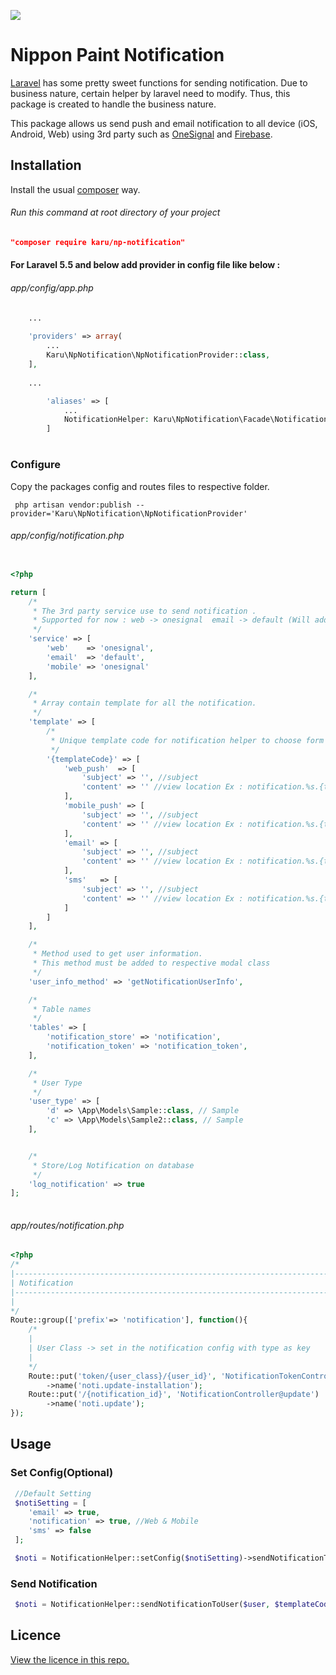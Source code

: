 <img src="https://websso.nipponpaint.com.my/img/logo/nippon-logo.png"></p>
# Nippon Paint Notification 
[Laravel](http://laravel.com/) has some pretty sweet functions for sending notification. Due to business nature, certain helper by laravel need to modify. Thus, this package is created to handle the business nature.

This package allows us send push and email notification to all device (iOS, Android, Web) using 3rd party such as [OneSignal](https://github.com/berkayk/laravel-onesignal) and [Firebase](https://firebase.google.com).
## Installation

Install the usual [composer](https://getcomposer.org/) way.

###### Run this command at root directory of your project
```json
"composer require karu/np-notification"
```

#### For Laravel 5.5 and below add provider in config file like below : 
###### app/config/app.php 
```php
	...
	
	'providers' => array(
		...
		Karu\NpNotification\NpNotificationProvider::class,
	],
	
	...

        'aliases' => [
            ...
            NotificationHelper: Karu\NpNotification\Facade\NotificationFacade::class
        ]
```
#

### Configure

Copy the packages config and routes files to respective folder.

```
 php artisan vendor:publish --provider='Karu\NpNotification\NpNotificationProvider'
```

###### app/config/notification.php

```php

<?php

return [
    /*
     * The 3rd party service use to send notification .
     * Supported for now : web -> onesignal  email -> default (Will add in more service in feature)
     */
    'service' => [
        'web'    => 'onesignal',
        'email'  => 'default',
        'mobile' => 'onesignal'
    ],

    /*
     * Array contain template for all the notification.
     */
    'template' => [
        /*
         * Unique template code for notification helper to choose form the view folder.
         */
        '{templateCode}' => [
            'web_push'  => [
                'subject' => '', //subject
                'content' => '' //view location Ex : notification.%s.{templateCode}.pic.email_subject (%s -> country_code)
            ],
            'mobile_push' => [
                'subject' => '', //subject
                'content' => '' //view location Ex : notification.%s.{templateCode}.pic.email_subject (%s -> country_code)
            ],
            'email' => [
                'subject' => '', //subject
                'content' => '' //view location Ex : notification.%s.{templateCode}.pic.email_subject (%s -> country_code)
            ],
            'sms'   => [
                'subject' => '', //subject
                'content' => '' //view location Ex : notification.%s.{templateCode}.pic.email_subject (%s -> country_code)
            ]
        ]
    ],

    /*
     * Method used to get user information.
     * This method must be added to respective modal class
     */
    'user_info_method' => 'getNotificationUserInfo',

    /*
     * Table names
     */
    'tables' => [
        'notification_store' => 'notification',
        'notification_token' => 'notification_token',
    ],

    /*
     * User Type
     */
    'user_type' => [
        'd' => \App\Models\Sample::class, // Sample
        'c' => \App\Models\Sample2::class, // Sample
    ],


    /*
     * Store/Log Notification on database
     */
    'log_notification' => true
];
    
```

###### app/routes/notification.php
```php
<?php
/*
|--------------------------------------------------------------------------
| Notification
|--------------------------------------------------------------------------
|
*/
Route::group(['prefix'=> 'notification'], function(){
    /*
    |
    | User Class -> set in the notification config with type as key
    |
    */
    Route::put('token/{user_class}/{user_id}', 'NotificationTokenController@update')
        ->name('noti.update-installation');
    Route::put('/{notification_id}', 'NotificationController@update')
        ->name('noti.update');
});

```

## Usage

### Set Config(Optional) 

```php
 //Default Setting
 $notiSetting = [
    'email' => true,
    'notification' => true, //Web & Mobile
    'sms' => false
 ];

 $noti = NotificationHelper::setConfig($notiSetting)->sendNotificationToUser($user, $templateCode, $extraParam);

```

### Send Notification

```php
 $noti = NotificationHelper::sendNotificationToUser($user, $templateCode, $extraParam);
```

## Licence

[View the licence in this repo.](https://github.com/karunais13/np-notification/blob/master/LICENSE)
